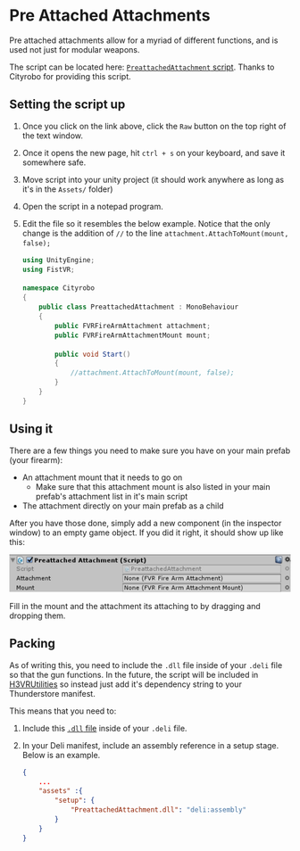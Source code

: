 # Pre Attached Attachments

Pre attached attachments allow for a myriad of different functions, and is used not just for modular weapons.

The script can be located here: [`PreattachedAttachment` script](https://github.com/cityrobo/H3VR_Mods/blob/master/PreattachedAttachment/PreattachedAttachment.cs). Thanks to Cityrobo for providing this script.

## Setting the script up

1. Once you click on the link above, click the `Raw` button on the top right of the text window.
2. Once it opens the new page, hit `ctrl + s` on your keyboard, and save it somewhere safe.
3. Move script into your unity project (it should work anywhere as long as it's in the `Assets/` folder)
4. Open the script in a notepad program.
5. Edit the file so it resembles the below example. Notice that the only change is the addition of `//` to the line `attachment.AttachToMount(mount, false);`

    ```cs
    using UnityEngine;
    using FistVR;

    namespace Cityrobo
    {
        public class PreattachedAttachment : MonoBehaviour
        {
            public FVRFireArmAttachment attachment;
            public FVRFireArmAttachmentMount mount;

            public void Start()
            {
                //attachment.AttachToMount(mount, false);
            }
        }
    }
    ```

## Using it

There are a few things you need to make sure you have on your main prefab (your firearm):

- An attachment mount that it needs to go on
  - Make sure that this attachment mount is also listed in your main prefab's attachment list in it's main script
- The attachment directly on your main prefab as a child

After you have those done, simply add a new component (in the inspector window) to an empty game object. If you did it right, it should show up like this:

![script](../../Images/Pre-Attached-Attachments-Script.png)

Fill in the mount and the attachment its attaching to by dragging and dropping them.

## Packing

As of writing this, you need to include the `.dll` file inside of your `.deli` file so that the gun functions. In the future, the script will be included in [H3VRUtilities](https://h3vr.thunderstore.io/package/WFIOST/H3VRUtilities/) so instead just add it's dependency string to your Thunderstore manifest.

This means that you need to:

1. Include this [`.dll` file](https://github.com/cityrobo/H3VR_Mods/blob/master/Releases/PreattachedAttachment.dll) inside of your `.deli` file.
2. In your Deli manifest, include an assembly reference in a setup stage. Below is an example.

    ```json
    {
        ...
        "assets" :{
            "setup": {
                "PreattachedAttachment.dll": "deli:assembly"
            }
        }
    }
    ```
